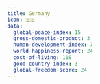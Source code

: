 ```yaml
---
title: Germany
icon: 🇩🇪
data:
  global-peace-index: 15
  gross-domestic-product: 3
  human-development-index: 7
  world-happiness-report: 24
  cost-of-living: 118
  good-country-index: 3
  global-freedom-score: 24
---
```

